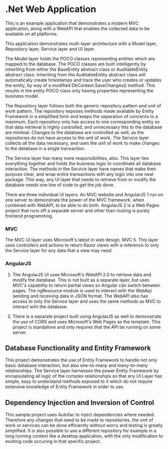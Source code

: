 # .Net Web Application

This is an example application that demonstrates a modern MVC application, along with a WebAPI that enables the collected data to be available on all platforms.

This application demonstrates multi-layer architecture with a Model layer, Repository layer, Service layer and UI layer.

The Model layer holds the POCO classes representing entities which are mapped to the database. The POCO classes are built intelligently by inheriting from either the BaseEntity abstract class or AuditableEntity abstract class. Inheriting from the AuditableEntity abstract class will automatically create timestamps and track the user who creates or updates the entity, by way of a modified DbContext.SaveChanges() method. This results in the entity POCO class only having properties representing the business model.

The Repository layer follows both the generic repository pattern and unit of work pattern. The repository exposes methods made available by Entity Framework in a simplified form and keeps the separation of concerns to a maximum. Each repository only has access to one corresponding entity so that data retrieval is highly controlled, and unnecessary hits to the database are minimal. Changes to the database are controlled as well, as the repositories do not have access to the unit of work. The Service layer collects all the data necessary, and uses the unit of work to make changes to the database in a single transaction.

The Service layer has many more responsibilities, also. This layer ties everything together and holds the business logic to coordinate all database interaction. The methods in the Service layer have names that make their purpose clear, and wrap entire transactions with any logic into one neat package. This way, any UI layer that needs to retrieve from or modify the database needs one line of code to get the job done.

There are three individual UI layers. An MVC website and AngularJS 1 run on one server to demonstrate the power of the MVC framework, when combined with WebAPI, to be able to do both. AngularJS 2 is a Web Pages project that runs off a separate server and other than routing is purely frontend programming.

### MVC
The MVC UI layer uses Microsoft's latest in web design, MVC 5. This layer uses controllers and actions to return Razor views with a reference to only the Service layer for any data that a view may need.

### AngularJS
1. The AngularJS UI uses Microsoft's WebAPI 2.0 to retrieve data and modify the database. This is not built as a separate layer, but uses MVC's capability to return partial views so Angular can switch between pages. The ngResource module is used to interact with the WebApi sending and receiving data in JSON format. The WebAPI also has access to only the Service layer and uses the same methods as MVC to interact with the database.

2. There is a separate project built using AngularJS as well to demonstrate the use of CORS and uses Microsoft's Web Pages as the template. This project is standalone and only requires that the API be running on some server.

## Database Functionality and Entity Framework
This project demonstrates the use of Entity Framework to handle not only basic database interaction, but also one-to-many and many-to-many relationships. The Service layer harnesses the power Entity Framework by encapsulating all logic of the complex relationships so that any UI Layer has simple, easy to understand methods exposed to it which do not require extensive knowledge of Entity Framework in order to use.

## Dependency Injection and Inversion of Control
This sample project uses Autofac to inject dependencies where needed. Therefore any changes that need to be made to repositories, the unit of work or services can be done efficiently without worry and testing is greatly simplified. It is also possible to use a different repository for example in a long running context like a desktop application, with the only modification to existing code occuring in that specific project.
